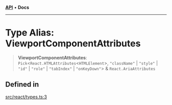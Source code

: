 [**API**](../../API.md) • **Docs**

***

# Type Alias: ViewportComponentAttributes

> **ViewportComponentAttributes**: `Pick`\<`React.HTMLAttributes`\<`HTMLElement`\>, `"className"` \| `"style"` \| `"id"` \| `"role"` \| `"tabIndex"` \| `"onKeyDown"`\> & `React.AriaAttributes`

## Defined in

[src/react/types.ts:3](https://github.com/inokawa/virtua/blob/bc9902049dc1e9e77258e865d2ec1befc66a7e39/src/react/types.ts#L3)
